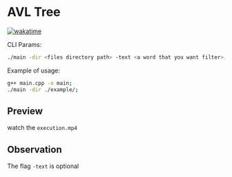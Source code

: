 # AVL Tree

[![wakatime](https://wakatime.com/badge/user/f1d329ab-b4f3-48bd-8ee8-20a2da432d3c/project/6e09b10d-7389-43d6-9725-062f28df4d62.svg)](https://wakatime.com/badge/user/f1d329ab-b4f3-48bd-8ee8-20a2da432d3c/project/6e09b10d-7389-43d6-9725-062f28df4d62)

CLI Params:

```bash
./main -dir <files directory path> -text <a word that you want filter>;

```

Example of usage:

```bash
g++ main.cpp -o main;
./main -dir ./example/;

```

## Preview

watch the `execution.mp4`

## Observation

The flag `-text` is optional
